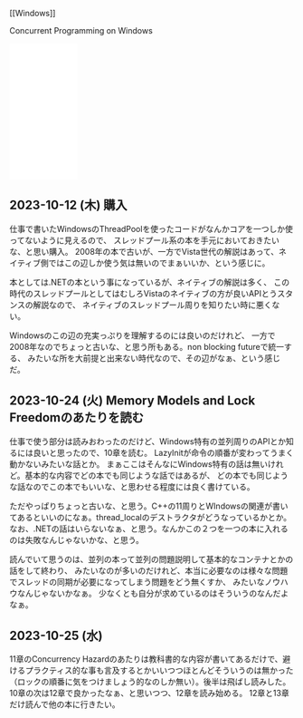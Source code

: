 [[Windows]]

Concurrent Programming on Windows 

<iframe sandbox="allow-popups allow-scripts allow-modals allow-forms allow-same-origin" style="width:120px;height:240px;" marginwidth="0" marginheight="0" scrolling="no" frameborder="0" src="//rcm-fe.amazon-adsystem.com/e/cm?lt1=_blank&bc1=000000&IS2=1&bg1=FFFFFF&fc1=000000&lc1=0000FF&t=karino203-22&language=ja_JP&o=9&p=8&l=as4&m=amazon&f=ifr&ref=as_ss_li_til&asins=B0015DYKI4&linkId=08505da632e1b46a3051e86d49b61fc8"></iframe>

## 2023-10-12 (木) 購入

仕事で書いたWindowsのThreadPoolを使ったコードがなんかコアを一つしか使ってないように見えるので、
スレッドプール系の本を手元においておきたいな、と思い購入。
2008年の本で古いが、一方でVista世代の解説はあって、ネイティブ側ではこの辺しか使う気は無いのでまぁいいか、という感じに。

本としては.NETの本という事になっているが、ネイティブの解説は多く、
この時代のスレッドプールとしてはむしろVistaのネイティブの方が良いAPIとうスタンスの解説なので、
ネイティブのスレッドプール周りを知りたい時に悪くない。

Windowsのこの辺の充実っぷりを理解するのには良いのだけれど、
一方で2008年なのでちょっと古いな、と思う所もある。non blocking futureで統一する、
みたいな所を大前提と出来ない時代なので、その辺がなぁ、という感じだ。

## 2023-10-24 (火) Memory Models and Lock Freedomのあたりを読む

仕事で使う部分は読みおわったのだけど、Windows特有の並列周りのAPIとか知るには良いと思ったので、10章を読む。
LazyInitが命令の順番が変わってうまく動かないみたいな話とか。
まぁここはそんなにWindows特有の話は無いけれど。基本的な内容でどの本でも同じような話ではあるが、
どの本でも同じような話なのでこの本でもいいな、と思わせる程度には良く書けている。

ただやっぱりちょっと古いな、と思う。C++の11周りとWIndowsの関連が書いてあるといいのになぁ。thread_localのデストラクタがどうなっているかとか。
なお、.NETの話はいらないなぁ、と思う。なんかこの２つを一つの本に入れるのは失敗なんじゃないかな、と思う。

読んでいて思うのは、並列の本って並列の問題説明して基本的なコンテナとかの話をして終わり、
みたいなのが多いのだけれど、本当に必要なのは様々な問題でスレッドの同期が必要になってしまう問題をどう無くすか、
みたいなノウハウなんじゃないかなぁ。
少なくとも自分が求めているのはそういうのなんだよなぁ。

## 2023-10-25 (水)

11章のConcurrency Hazardのあたりは教科書的な内容が書いてあるだけで、避けるプラクティス的な事も言及するとかいいつつほとんどそういうのは無かった（ロックの順番に気をつけましょう的なのしか無い）。後半は飛ばし読みした。
10章の次は12章で良かったなぁ、と思いつつ、12章を読み始める。
12章と13章だけ読んで他の本に行きたい。
